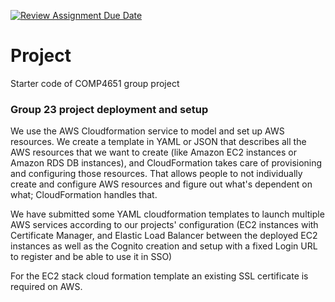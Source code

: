 [![Review Assignment Due Date](https://classroom.github.com/assets/deadline-readme-button-22041afd0340ce965d47ae6ef1cefeee28c7c493a6346c4f15d667ab976d596c.svg)](https://classroom.github.com/a/jzfQvm5J)
# Project
Starter code of COMP4651 group project

### Group 23 project deployment and setup
We use the AWS Cloudformation service to model and set up AWS resources.
We create a template in YAML or JSON that describes all the AWS resources that we want to create (like Amazon EC2 instances or Amazon RDS DB instances), and CloudFormation takes care of provisioning and configuring those resources. That allows people to not individually create and configure AWS resources and figure out what's dependent on what; CloudFormation handles that. 

We have submitted some YAML cloudformation templates to launch multiple AWS services according to our projects' configuration (EC2 instances with Certificate Manager, and Elastic Load Balancer between the deployed EC2 instances as well as the Cognito creation and setup with a fixed Login URL to register and be able to use it in SSO)

For the EC2 stack cloud formation template an existing SSL certificate is required on AWS.
